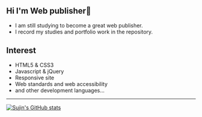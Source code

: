 ## Hi I'm Web publisher:wave:
* I am still studying to become a great web publisher.
* I record my studies and portfolio work in the repository. 

## Interest
* HTML5 & CSS3 
* Javascript & jQuery
* Responsive site
* Web standards and web accessibility
* and other development languages...

* * *

[![Sujin's GitHub stats](https://github-readme-stats.vercel.app/api?username=ahn-sujin&show_icons=true&theme=tokyonight)](https://github.com/anuraghazra/github-readme-stats)
